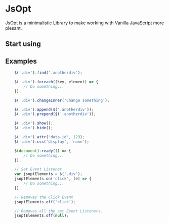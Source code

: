 # JsOpt
JsOpt is a minimalistic Library to make working with Vanilla JavaScript more plesant.

## Start using

## Examples
```javascript
    $('.div').find('.anotherdiv');

    $('.div').foreach((key, element) => {
        // Do something...
    });

    $('.div').changeInner('Change something');

    $('.div').append($('.anotherdiv'));
    $('.div').prepend($('.anotherdiv'));

    $('.div').show();
    $('.div').hide();

    $('.div').attr('data-id', 123);
    $('.div').css('display', 'none');

    $(document).ready(() => {
        // Do something...
    });

    // Set Event Listener.
    var jsoptElements = $('.div');
    jsoptElements.on('click', (e) => {
        // Do something...
    });

    // Removes the Click Event
    jsoptElements.off('click');

    // Removes all the set Event Listeners.
    jsoptElements.off(null);
```
